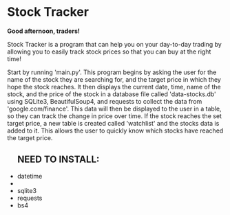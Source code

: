 <h1>Stock Tracker</h1>

<div><b>Good afternoon, traders!</b><div>
<p>Stock Tracker is a program that can help you on your day-to-day trading by allowing you to easily track stock prices so that you can buy at the right time!</p>

<body>
Start by running 'main.py'. This program begins by asking the user for the name of the stock they are searching for, and the target price in which they hope the stock reaches. It then displays the current date, time, name of the stock, and the price of the stock in a database file called 'data-stocks.db' using SQLite3, BeautifulSoup4, and requests to collect the data from 'google.com/finance'. This data will then be displayed to the user in a table, so they can track the change in price over time. If the stock reaches the set target price, a new table is created called 'watchlist' and the stocks data is added to it. This allows the user to quickly know which stocks have reached the target price.
</body>

  
  
<ul>
<h2>NEED TO INSTALL:</h2>
<li>datetime<li>
<li>sqlite3</li>
<li>requests</li>
<li>bs4</li>
</ul>

